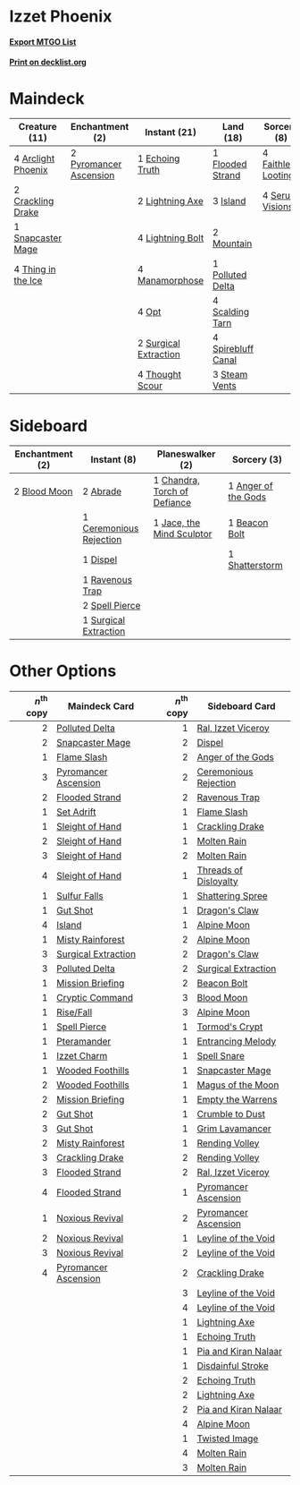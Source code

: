 # Izzet Phoenix

#### [Export MTGO List](../collection/Izzet%20Phoenix/Izzet%20Phoenix.txt)
#### [Print on decklist.org](http://decklist.org/?deckmain=4%09Arclight%20Phoenix%0A2%09Crackling%20Drake%0A1%09Echoing%20Truth%0A4%09Faithless%20Looting%0A1%09Flooded%20Strand%0A3%09Island%0A2%09Lightning%20Axe%0A4%09Lightning%20Bolt%0A4%09Manamorphose%0A2%09Mountain%0A4%09Opt%0A1%09Polluted%20Delta%0A2%09Pyromancer%20Ascension%0A4%09Scalding%20Tarn%0A4%09Serum%20Visions%0A1%09Snapcaster%20Mage%0A4%09Spirebluff%20Canal%0A3%09Steam%20Vents%0A2%09Surgical%20Extraction%0A4%09Thing%20in%20the%20Ice%0A4%09Thought%20Scour&deckside=2%09Abrade%0A1%09Anger%20of%20the%20Gods%0A1%09Beacon%20Bolt%0A2%09Blood%20Moon%0A1%09Ceremonious%20Rejection%0A1%09Chandra,%20Torch%20of%20Defiance%0A1%09Dispel%0A1%09Jace,%20the%20Mind%20Sculptor%0A1%09Ravenous%20Trap%0A1%09Shatterstorm%0A2%09Spell%20Pierce%0A1%09Surgical%20Extraction)
# Maindeck

|                                        Creature (11)                                        |                                         Enchantment (2)                                         |                                          Instant (21)                                          |                                          Land (18)                                          |                                         Sorcery (8)                                          |
|---------------------------------------------------------------------------------------------|-------------------------------------------------------------------------------------------------|------------------------------------------------------------------------------------------------|---------------------------------------------------------------------------------------------|----------------------------------------------------------------------------------------------|
|4 [Arclight Phoenix](http://gatherer.wizards.com/Pages/Card/Details.aspx?multiverseid=452841)|2 [Pyromancer Ascension](http://gatherer.wizards.com/Pages/Card/Details.aspx?multiverseid=425933)|1 [Echoing Truth](http://gatherer.wizards.com/Pages/Card/Details.aspx?multiverseid=405212)      |1 [Flooded Strand](http://gatherer.wizards.com/Pages/Card/Details.aspx?multiverseid=405098)  |4 [Faithless Looting](http://gatherer.wizards.com/Pages/Card/Details.aspx?multiverseid=389512)|
|2 [Crackling Drake](http://gatherer.wizards.com/Pages/Card/Details.aspx?multiverseid=452913) |                                                                                                 |2 [Lightning Axe](http://gatherer.wizards.com/Pages/Card/Details.aspx?multiverseid=409925)      |3 [Island](http://gatherer.wizards.com/Pages/Card/Details.aspx?multiverseid=439857)          |4 [Serum Visions](http://gatherer.wizards.com/Pages/Card/Details.aspx?multiverseid=50145)     |
|1 [Snapcaster Mage](http://gatherer.wizards.com/Pages/Card/Details.aspx?multiverseid=227676) |                                                                                                 |4 [Lightning Bolt](http://gatherer.wizards.com/Pages/Card/Details.aspx?multiverseid=806)        |2 [Mountain](http://gatherer.wizards.com/Pages/Card/Details.aspx?multiverseid=439859)        |                                                                                              |
|4 [Thing in the Ice](http://gatherer.wizards.com/Pages/Card/Details.aspx?multiverseid=409836)|                                                                                                 |4 [Manamorphose](http://gatherer.wizards.com/Pages/Card/Details.aspx?multiverseid=370568)       |1 [Polluted Delta](http://gatherer.wizards.com/Pages/Card/Details.aspx?multiverseid=405104)  |                                                                                              |
|                                                                                             |                                                                                                 |4 [Opt](http://gatherer.wizards.com/Pages/Card/Details.aspx?multiverseid=442948)                |4 [Scalding Tarn](http://gatherer.wizards.com/Pages/Card/Details.aspx?multiverseid=405107)   |                                                                                              |
|                                                                                             |                                                                                                 |2 [Surgical Extraction](http://gatherer.wizards.com/Pages/Card/Details.aspx?multiverseid=397706)|4 [Spirebluff Canal](http://gatherer.wizards.com/Pages/Card/Details.aspx?multiverseid=417822)|                                                                                              |
|                                                                                             |                                                                                                 |4 [Thought Scour](http://gatherer.wizards.com/Pages/Card/Details.aspx?multiverseid=380203)      |3 [Steam Vents](http://gatherer.wizards.com/Pages/Card/Details.aspx?multiverseid=405109)     |                                                                                              |


# Sideboard

|                                   Enchantment (2)                                    |                                           Instant (8)                                            |                                           Planeswalker (2)                                            |                                         Sorcery (3)                                          |
|--------------------------------------------------------------------------------------|--------------------------------------------------------------------------------------------------|-------------------------------------------------------------------------------------------------------|----------------------------------------------------------------------------------------------|
|2 [Blood Moon](http://gatherer.wizards.com/Pages/Card/Details.aspx?multiverseid=45386)|2 [Abrade](http://gatherer.wizards.com/Pages/Card/Details.aspx?multiverseid=430772)               |1 [Chandra, Torch of Defiance](http://gatherer.wizards.com/Pages/Card/Details.aspx?multiverseid=417683)|1 [Anger of the Gods](http://gatherer.wizards.com/Pages/Card/Details.aspx?multiverseid=438682)|
|                                                                                      |1 [Ceremonious Rejection](http://gatherer.wizards.com/Pages/Card/Details.aspx?multiverseid=417613)|1 [Jace, the Mind Sculptor](http://gatherer.wizards.com/Pages/Card/Details.aspx?multiverseid=442051)   |1 [Beacon Bolt](http://gatherer.wizards.com/Pages/Card/Details.aspx?multiverseid=452904)      |
|                                                                                      |1 [Dispel](http://gatherer.wizards.com/Pages/Card/Details.aspx?multiverseid=401858)               |                                                                                                       |1 [Shatterstorm](http://gatherer.wizards.com/Pages/Card/Details.aspx?multiverseid=130370)     |
|                                                                                      |1 [Ravenous Trap](http://gatherer.wizards.com/Pages/Card/Details.aspx?multiverseid=197537)        |                                                                                                       |                                                                                              |
|                                                                                      |2 [Spell Pierce](http://gatherer.wizards.com/Pages/Card/Details.aspx?multiverseid=425876)         |                                                                                                       |                                                                                              |
|                                                                                      |1 [Surgical Extraction](http://gatherer.wizards.com/Pages/Card/Details.aspx?multiverseid=397706)  |                                                                                                       |                                                                                              |


# Other Options

|*n*<sup>th</sup> copy|                                         Maindeck Card                                         |*n*<sup>th</sup> copy|                                         Sideboard Card                                         |
|--------------------:|-----------------------------------------------------------------------------------------------|--------------------:|------------------------------------------------------------------------------------------------|
|                    2|[Polluted Delta](http://gatherer.wizards.com/Pages/Card/Details.aspx?multiverseid=405104)      |                    1|[Ral, Izzet Viceroy](http://gatherer.wizards.com/Pages/Card/Details.aspx?multiverseid=452945)   |
|                    2|[Snapcaster Mage](http://gatherer.wizards.com/Pages/Card/Details.aspx?multiverseid=227676)     |                    2|[Dispel](http://gatherer.wizards.com/Pages/Card/Details.aspx?multiverseid=401858)               |
|                    1|[Flame Slash](http://gatherer.wizards.com/Pages/Card/Details.aspx?multiverseid=416914)         |                    2|[Anger of the Gods](http://gatherer.wizards.com/Pages/Card/Details.aspx?multiverseid=438682)    |
|                    3|[Pyromancer Ascension](http://gatherer.wizards.com/Pages/Card/Details.aspx?multiverseid=425933)|                    2|[Ceremonious Rejection](http://gatherer.wizards.com/Pages/Card/Details.aspx?multiverseid=417613)|
|                    2|[Flooded Strand](http://gatherer.wizards.com/Pages/Card/Details.aspx?multiverseid=405098)      |                    2|[Ravenous Trap](http://gatherer.wizards.com/Pages/Card/Details.aspx?multiverseid=197537)        |
|                    1|[Set Adrift](http://gatherer.wizards.com/Pages/Card/Details.aspx?multiverseid=386661)          |                    1|[Flame Slash](http://gatherer.wizards.com/Pages/Card/Details.aspx?multiverseid=416914)          |
|                    1|[Sleight of Hand](http://gatherer.wizards.com/Pages/Card/Details.aspx?multiverseid=25557)      |                    1|[Crackling Drake](http://gatherer.wizards.com/Pages/Card/Details.aspx?multiverseid=452913)      |
|                    2|[Sleight of Hand](http://gatherer.wizards.com/Pages/Card/Details.aspx?multiverseid=25557)      |                    1|[Molten Rain](http://gatherer.wizards.com/Pages/Card/Details.aspx?multiverseid=425928)          |
|                    3|[Sleight of Hand](http://gatherer.wizards.com/Pages/Card/Details.aspx?multiverseid=25557)      |                    2|[Molten Rain](http://gatherer.wizards.com/Pages/Card/Details.aspx?multiverseid=425928)          |
|                    4|[Sleight of Hand](http://gatherer.wizards.com/Pages/Card/Details.aspx?multiverseid=25557)      |                    1|[Threads of Disloyalty](http://gatherer.wizards.com/Pages/Card/Details.aspx?multiverseid=74652) |
|                    1|[Sulfur Falls](http://gatherer.wizards.com/Pages/Card/Details.aspx?multiverseid=443135)        |                    1|[Shattering Spree](http://gatherer.wizards.com/Pages/Card/Details.aspx?multiverseid=456224)     |
|                    1|[Gut Shot](http://gatherer.wizards.com/Pages/Card/Details.aspx?multiverseid=397673)            |                    1|[Dragon's Claw](http://gatherer.wizards.com/Pages/Card/Details.aspx?multiverseid=129527)        |
|                    4|[Island](http://gatherer.wizards.com/Pages/Card/Details.aspx?multiverseid=439857)              |                    1|[Alpine Moon](http://gatherer.wizards.com/Pages/Card/Details.aspx?multiverseid=447264)          |
|                    1|[Misty Rainforest](http://gatherer.wizards.com/Pages/Card/Details.aspx?multiverseid=405102)    |                    2|[Alpine Moon](http://gatherer.wizards.com/Pages/Card/Details.aspx?multiverseid=447264)          |
|                    3|[Surgical Extraction](http://gatherer.wizards.com/Pages/Card/Details.aspx?multiverseid=397706) |                    2|[Dragon's Claw](http://gatherer.wizards.com/Pages/Card/Details.aspx?multiverseid=129527)        |
|                    3|[Polluted Delta](http://gatherer.wizards.com/Pages/Card/Details.aspx?multiverseid=405104)      |                    2|[Surgical Extraction](http://gatherer.wizards.com/Pages/Card/Details.aspx?multiverseid=397706)  |
|                    1|[Mission Briefing](http://gatherer.wizards.com/Pages/Card/Details.aspx?multiverseid=452794)    |                    2|[Beacon Bolt](http://gatherer.wizards.com/Pages/Card/Details.aspx?multiverseid=452904)          |
|                    1|[Cryptic Command](http://gatherer.wizards.com/Pages/Card/Details.aspx?multiverseid=438614)     |                    3|[Blood Moon](http://gatherer.wizards.com/Pages/Card/Details.aspx?multiverseid=45386)            |
|                    1|[Rise/Fall](http://gatherer.wizards.com/Pages/Card/Details.aspx?multiverseid=259266)           |                    3|[Alpine Moon](http://gatherer.wizards.com/Pages/Card/Details.aspx?multiverseid=447264)          |
|                    1|[Spell Pierce](http://gatherer.wizards.com/Pages/Card/Details.aspx?multiverseid=425876)        |                    1|[Tormod's Crypt](http://gatherer.wizards.com/Pages/Card/Details.aspx?multiverseid=389723)       |
|                    1|[Pteramander](http://gatherer.wizards.com/Pages/Card/Details.aspx?multiverseid=457191)         |                    1|[Entrancing Melody](http://gatherer.wizards.com/Pages/Card/Details.aspx?multiverseid=435207)    |
|                    1|[Izzet Charm](http://gatherer.wizards.com/Pages/Card/Details.aspx?multiverseid=338413)         |                    1|[Spell Snare](http://gatherer.wizards.com/Pages/Card/Details.aspx?multiverseid=446100)          |
|                    1|[Wooded Foothills](http://gatherer.wizards.com/Pages/Card/Details.aspx?multiverseid=405116)    |                    1|[Snapcaster Mage](http://gatherer.wizards.com/Pages/Card/Details.aspx?multiverseid=227676)      |
|                    2|[Wooded Foothills](http://gatherer.wizards.com/Pages/Card/Details.aspx?multiverseid=405116)    |                    1|[Magus of the Moon](http://gatherer.wizards.com/Pages/Card/Details.aspx?multiverseid=136152)    |
|                    2|[Mission Briefing](http://gatherer.wizards.com/Pages/Card/Details.aspx?multiverseid=452794)    |                    1|[Empty the Warrens](http://gatherer.wizards.com/Pages/Card/Details.aspx?multiverseid=426587)    |
|                    2|[Gut Shot](http://gatherer.wizards.com/Pages/Card/Details.aspx?multiverseid=397673)            |                    1|[Crumble to Dust](http://gatherer.wizards.com/Pages/Card/Details.aspx?multiverseid=401850)      |
|                    3|[Gut Shot](http://gatherer.wizards.com/Pages/Card/Details.aspx?multiverseid=397673)            |                    1|[Grim Lavamancer](http://gatherer.wizards.com/Pages/Card/Details.aspx?multiverseid=430589)      |
|                    2|[Misty Rainforest](http://gatherer.wizards.com/Pages/Card/Details.aspx?multiverseid=405102)    |                    1|[Rending Volley](http://gatherer.wizards.com/Pages/Card/Details.aspx?multiverseid=394663)       |
|                    3|[Crackling Drake](http://gatherer.wizards.com/Pages/Card/Details.aspx?multiverseid=452913)     |                    2|[Rending Volley](http://gatherer.wizards.com/Pages/Card/Details.aspx?multiverseid=394663)       |
|                    3|[Flooded Strand](http://gatherer.wizards.com/Pages/Card/Details.aspx?multiverseid=405098)      |                    2|[Ral, Izzet Viceroy](http://gatherer.wizards.com/Pages/Card/Details.aspx?multiverseid=452945)   |
|                    4|[Flooded Strand](http://gatherer.wizards.com/Pages/Card/Details.aspx?multiverseid=405098)      |                    1|[Pyromancer Ascension](http://gatherer.wizards.com/Pages/Card/Details.aspx?multiverseid=425933) |
|                    1|[Noxious Revival](http://gatherer.wizards.com/Pages/Card/Details.aspx?multiverseid=230067)     |                    2|[Pyromancer Ascension](http://gatherer.wizards.com/Pages/Card/Details.aspx?multiverseid=425933) |
|                    2|[Noxious Revival](http://gatherer.wizards.com/Pages/Card/Details.aspx?multiverseid=230067)     |                    1|[Leyline of the Void](http://gatherer.wizards.com/Pages/Card/Details.aspx?multiverseid=107682)  |
|                    3|[Noxious Revival](http://gatherer.wizards.com/Pages/Card/Details.aspx?multiverseid=230067)     |                    2|[Leyline of the Void](http://gatherer.wizards.com/Pages/Card/Details.aspx?multiverseid=107682)  |
|                    4|[Pyromancer Ascension](http://gatherer.wizards.com/Pages/Card/Details.aspx?multiverseid=425933)|                    2|[Crackling Drake](http://gatherer.wizards.com/Pages/Card/Details.aspx?multiverseid=452913)      |
|                     |                                                                                               |                    3|[Leyline of the Void](http://gatherer.wizards.com/Pages/Card/Details.aspx?multiverseid=107682)  |
|                     |                                                                                               |                    4|[Leyline of the Void](http://gatherer.wizards.com/Pages/Card/Details.aspx?multiverseid=107682)  |
|                     |                                                                                               |                    1|[Lightning Axe](http://gatherer.wizards.com/Pages/Card/Details.aspx?multiverseid=409925)        |
|                     |                                                                                               |                    1|[Echoing Truth](http://gatherer.wizards.com/Pages/Card/Details.aspx?multiverseid=405212)        |
|                     |                                                                                               |                    1|[Pia and Kiran Nalaar](http://gatherer.wizards.com/Pages/Card/Details.aspx?multiverseid=442783) |
|                     |                                                                                               |                    1|[Disdainful Stroke](http://gatherer.wizards.com/Pages/Card/Details.aspx?multiverseid=420705)    |
|                     |                                                                                               |                    2|[Echoing Truth](http://gatherer.wizards.com/Pages/Card/Details.aspx?multiverseid=405212)        |
|                     |                                                                                               |                    2|[Lightning Axe](http://gatherer.wizards.com/Pages/Card/Details.aspx?multiverseid=409925)        |
|                     |                                                                                               |                    2|[Pia and Kiran Nalaar](http://gatherer.wizards.com/Pages/Card/Details.aspx?multiverseid=442783) |
|                     |                                                                                               |                    4|[Alpine Moon](http://gatherer.wizards.com/Pages/Card/Details.aspx?multiverseid=447264)          |
|                     |                                                                                               |                    1|[Twisted Image](http://gatherer.wizards.com/Pages/Card/Details.aspx?multiverseid=442064)        |
|                     |                                                                                               |                    4|[Molten Rain](http://gatherer.wizards.com/Pages/Card/Details.aspx?multiverseid=425928)          |
|                     |                                                                                               |                    3|[Molten Rain](http://gatherer.wizards.com/Pages/Card/Details.aspx?multiverseid=425928)          |

